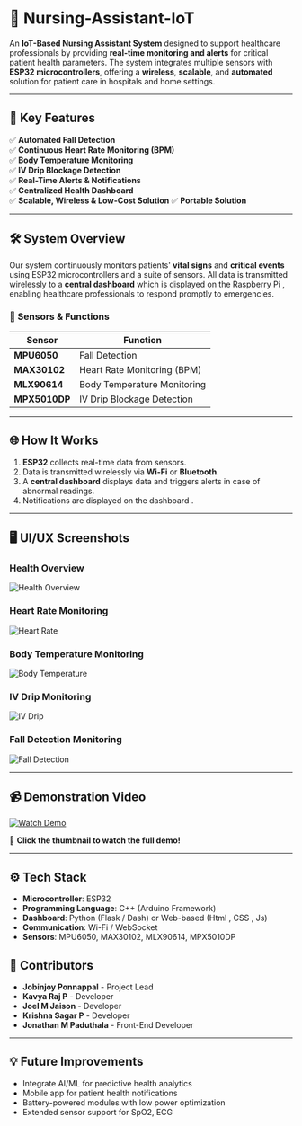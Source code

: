 # 🏥 Nursing-Assistant-IoT

An **IoT-Based Nursing Assistant System** designed to support healthcare professionals by providing **real-time monitoring and alerts** for critical patient health parameters. The system integrates multiple sensors with **ESP32 microcontrollers**, offering a **wireless**, **scalable**, and **automated** solution for patient care in hospitals and home settings.

---

## 🚀 Key Features

✅ **Automated Fall Detection**  
✅ **Continuous Heart Rate Monitoring (BPM)**  
✅ **Body Temperature Monitoring**  
✅ **IV Drip Blockage Detection**  
✅ **Real-Time Alerts & Notifications**  
✅ **Centralized Health Dashboard**  
✅ **Scalable, Wireless & Low-Cost Solution**
✅ **Portable Solution**

---

## 🛠️ System Overview

Our system continuously monitors patients' **vital signs** and **critical events** using ESP32 microcontrollers and a suite of sensors. All data is transmitted wirelessly to a **central dashboard** which is displayed on the Raspberry Pi , enabling healthcare professionals to respond promptly to emergencies.

### 📡 Sensors & Functions
| **Sensor**                 | **Function**                      |
|----------------------------|-----------------------------------|
| **MPU6050**                | Fall Detection                   |
| **MAX30102**               | Heart Rate Monitoring (BPM)      |
| **MLX90614**               | Body Temperature Monitoring      |
| **MPX5010DP**              | IV Drip Blockage Detection       |

---

## 🌐 How It Works
1. **ESP32** collects real-time data from sensors.
2. Data is transmitted wirelessly via **Wi-Fi** or **Bluetooth**.
3. A **central dashboard** displays data and triggers alerts in case of abnormal readings.
4. Notifications are displayed on the dashboard .

---

## 🖥️ UI/UX Screenshots

### Health Overview
![Health Overview](Ui/Health%20Overview.jpg)

### Heart Rate Monitoring
![Heart Rate](Ui/Heart%20Rate.jpg)

### Body Temperature Monitoring
![Body Temperature](Ui/Body%20Temperature.jpg)

### IV Drip Monitoring
![IV Drip](Ui/IV%20Drip.jpg)

### Fall Detection Monitoring
![Fall Detection](Ui/Fall%20Detection.jpg)

---

## 📹 Demonstration Video

[![Watch Demo](Ui/Thumbnail.jpg)](https://drive.google.com/file/d/1V3QEtMIVR62b27t3yrjI1SS2ZBnNuxdJ/view?usp=sharing)

🎥 **Click the thumbnail to watch the full demo!**


---

## ⚙️ Tech Stack

- **Microcontroller**: ESP32  
- **Programming Language**: C++ (Arduino Framework)  
- **Dashboard**: Python (Flask / Dash) or Web-based (Html , CSS , Js)   
- **Communication**: Wi-Fi / WebSocket 
- **Sensors**: MPU6050, MAX30102, MLX90614, MPX5010DP  

## 👥 Contributors
- **Jobinjoy Ponnappal** - Project Lead  
- **Kavya Raj P** - Developer  
- **Joel M Jaison** - Developer  
- **Krishna Sagar P** - Developer  
- **Jonathan M Paduthala** - Front-End Developer  

---

## 💡 Future Improvements
- Integrate AI/ML for predictive health analytics  
- Mobile app for patient health notifications  
- Battery-powered modules with low power optimization  
- Extended sensor support for SpO2, ECG  
